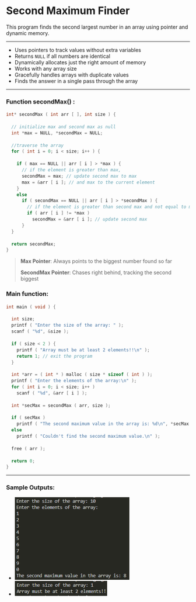 # Second Maximum Finder

This program finds the second largest number in an array using pointer and dynamic memory.

---
-   Uses pointers to track values without extra variables
-   Returns  `NULL`  if all numbers are identical
-   Dynamically allocates just the right amount of memory
-   Works with any array size 
-   Gracefully handles arrays with duplicate values
-   Finds the answer in a single pass through the array
---
### Function secondMax() :
```c
int* secondMax ( int arr [ ], int size ) {

  // initialize max and second max as null
  int *max = NULL, *secondMax = NULL;

  //traverse the array
  for ( int i = 0; i < size; i++ ) {

    if ( max == NULL || arr [ i ] > *max ) {
      // if the element is greater than max,
      secondMax = max; // update second max to max
      max = &arr [ i ]; // and max to the current element
    }
    else
      if ( secondMax == NULL || arr [ i ] > *secondMax ) {
        // if the element is greater than second max and not equal to max
        if ( arr [ i ] != *max )
          secondMax = &arr [ i ]; // update second max
      }
  }

  return secondMax;
}
```
> **Max Pointer**: Always points to the biggest number found so far
> 
> **SecondMax Pointer**: Chases right behind, tracking the second biggest

### Main function:
```c
int main ( void ) {

  int size;
  printf ( "Enter the size of the array: " );
  scanf ( "%d", &size );

  if ( size < 2 ) {
    printf ( "Array must be at least 2 elements!!\n" );
    return 1; // exit the program
  }

  int *arr = ( int * ) malloc ( size * sizeof ( int ) );
  printf ( "Enter the elements of the array:\n" );
  for ( int i = 0; i < size; i++ )
    scanf ( "%d", &arr [ i ] );

  int *secMax = secondMax ( arr, size );

  if ( secMax )
    printf ( "The second maximum value in the array is: %d\n", *secMax );
  else
    printf ( "Couldn't find the second maximum value.\n" );

  free ( arr );

  return 0;
}
```
---
### Sample Outputs:
- ![sample output 1](https://github.com/zoreladrean/C-language-codes/blob/main/find_second_max_in_the_array/sampleOutput1.PNG)
- ![sample output 2](https://github.com/zoreladrean/C-language-codes/blob/main/find_second_max_in_the_array/sampleOutput2.PNG)